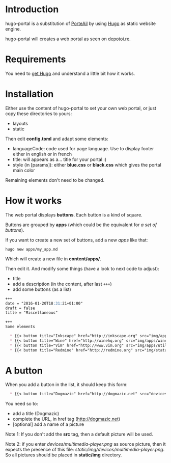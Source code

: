# Introduction

hugo-portal is a substitution of [PorteAil](https://github.com/blankoworld/porteail) by using [Hugo](http://gohugo.io/) as static website engine.

hugo-portal will creates a web portal as seen on [depotoi.re](http://depotoi.re/).

# Requirements

You need to [get Hugo](http://gohugo.io/overview/quickstart/) and understand a little bit how it works.

# Installation

Either use the content of hugo-portal to set your own web portal, or just copy these directories to yours:

  * layouts
  * static

Then edit **config.toml** and adapt some elements:

  * languageCode: code used for page language. Use to display footer either in english or in french
  * title: will appears as a… title for your portal :)
  * style (in [params]): either **blue.css** or **black.css** which gives the portal main color

Remaining elements don't need to be changed.

# How it works

The web portal displays **buttons**. Each button is a kind of square.

Buttons are grouped by **apps** (which could be the equivalent for *a set of buttons*).

If you want to create a new set of buttons, add a new *apps* like that:

    hugo new apps/my_app.md

Which will create a new file in **content/apps/**.

Then edit it. And modify some things (have a look to next code to adjust):

  * title
  * add a description (in the content, after last ```+++```)
  * add some buttons (as a list)

```markdown
+++
date = "2016-01-20T18:31:21+01:00"
draft = false
title = "Miscellaneous"

+++
Some elements

  * {{< button title="Inkscape" href="http://inkscape.org" src="img/apps/inkscape.png" >}}
  * {{< button title="Wine" href="http://winehq.org" src="img/apps/wine.png" >}}
  * {{< button title="Vim" href="http://www.vim.org" src="img/apps/utilities-terminal.png" >}}
  * {{< button title="Redmine" href="http://redmine.org" src="img/status/script-error.png" >}}
```

# A button

When you add a button in the list, it should keep this form:

```markdown
  * {{< button title="Dogmazic" href="http://dogmazic.net" src="devices/multimedia-player.png" >}}
```

You need so to:

  * add a title (Dogmazic)
  * complete the URL, in href tag (http://dogmazic.net)
  * [optional] add a name of a picture

Note 1: If you don't add the **src** tag, then a default picture will be used.

Note 2: if you enter *devices/multimedia-player.png* as source picture, then it expects the presence of this file: *static/img/devices/multimedia-player.png*. So all pictures should be placed in **static/img** directory.
